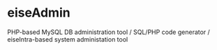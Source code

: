 eiseAdmin
=========

PHP-based MySQL DB administration tool / SQL/PHP code generator / eiseIntra-based system administation tool